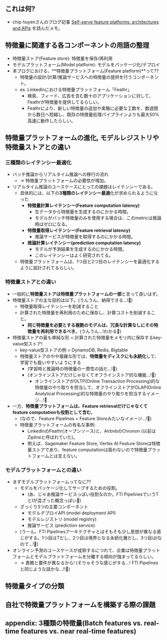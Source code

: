 ## これは何?

- chip huyenさんのブログ記事 [Self-serve feature platforms: architectures and APIs](https://huyenchip.com/2023/01/08/self-serve-feature-platforms.html) を読んだメモ。

## 特徴量に関連する各コンポーネントの用語の整理

- 特徴量ストア(Feature store): 特徴量を保存/再利用
- モデルプラットフォーム(Model platform): モデルをパッケージ化/デプロイ
- 本ブログにおける、**特徴量プラットフォーム(Feature platform)**って??
  - 特徴量の設計/計算/推論サービスへの特徴量の提供を行うコンポーネント。
  - ex. LinkedInにおける特徴量プラットフォーム「Feathr」
    - 検索、フィード、広告を含む数十のアプリケーションに対して、Feathrが特徴量を提供してるらしい。
    - Feathrにより、新しい特徴量の追加や実験に必要な工数を、数週間から数日へ短縮し、既存の特徴量処理パイプラインよりも最大50%高速に動作したらしい。

## 特徴量プラットフォームの進化, モデルレジストリや特徴量ストアとの違い

### 三種類のレイテンシー最適化

- バッチ推論からリアルタイム推論への移行の流れ 
  - -> 特徴量プラットフォームの必要性が増加。
- リアルタイム推論のユースケースにとっての課題はレイテンシーである。
  - 具体的には、以下の**3種類のレイテンシー最適**化が求められるようになった
    - **特徴量計算レイテンシー(Feature computation latency)**
      - 生データから特徴量を生成するのにかかる時間。
      - モデルがバッチ特徴量のみを使用する場合は、このmetricは推論時はゼロになる。
    - **特徴量取得レイテンシー(Feature retrieval latency)**
      - 推論サービスが特徴量を取得するのにかかる時間。
    - **推論計算レイテンシー(prediction computation latency)**
      - モデルが予測結果を生成するのにかかる時間。
      - このレイテンシーはよく研究されてる。
  - 特徴量プラットフォームは、1つ目と2つ目のレイテンシーを最適化するように設計されてるらしい。

### 特徴量ストアとの違い

- 一般的に**特徴量ストアは特徴量プラットフォームの一部**と言って良いはず。
- 特徴量ストアの主な目的は以下。(うんうん、納得できる...!:thinking:)
  - 特徴量取得レイテンシーを削減すること
  - 計算された特徴量を再利用のために保存し、計算コストを削減すること。
    - **同じ特徴量を必要とする複数のモデルは、冗長な計算なしにその特徴量を再利用できるべき**。(うんうん...!わかる:thinking:)
- 特徴量ストアの最も単純な形 = 計算された特徴量をメモリ内に保存するkey-value型ストア!
  - key-value型ストアの例 = DynamoDB, Redis, Bigtable
  - 特徴量ストアのやや複雑な形では、**特徴量をディスクにも永続化**して、学習でも扱いやすいようにする
    - (学習時と推論時の特徴量の一貫性の話だ...!:thinking:)
    - (オンラインストアだけじゃなくてオフラインストア的な機能...!:thinking:)
      - オンラインストアがOLTP(Online Transaction Processing)的な特徴量のやり取りを担当して、オフラインストアがOLAP(Online Analytical Processing)的な特徴量のやり取りを担当するイメージ...!:thinking:
- 一方、**特徴量プラットフォームは、Feature retrievalだけじゃなくてfeature computationも役割として含む**。
  - (なので、Feature Pipelines + Feature Storeみたいなイメージ...!:thinking:)
  - 特徴量プラットフォームの有名な事例: 
    - LinkedInのFeathr(オープンソース)と、AirbnbのChronon (以前はZiplineと呼ばれていた)。
    - 例えば、Sagemaker Feature Store, Vertex AI Feature Storeは特徴量ストアであり、feature computationは扱わないので特徴量プラットフォームとは言えない。

### モデルプラットフォームとの違い

- まずモデルプラットフォームってなに??
  - モデルをパッケージ化してサーブするための役割。
    - (あ、じゃあ推論サービスっぽい役割なのか。FTI PipelinesでいうTとIが混ざった概念っぽい:thinking:)
  - ざっくり3つの主要コンポーネント
    - モデルデプロイAPI (model deployment API)
    - モデルレジストリ (model registry)
    - 推論サービス (prediction service)
  - (うーん、FTI Pipelinesアーキテクチャとはそもそも少し思想が異なる感じがする。1つ目はTだし、2つ目は境界となる永続化層だし、3つ目はIなので...!:thinking:)
- オンライン予測のユースケースが成熟するにつれて、企業は特徴量プラットフォームとモデルプラットフォームを分離する傾向が強まってるらしい。
  - -> 責務と要件が異なるから! (そりゃそうな感じがする...! FTI Pipelinesと同じような話かな...!!:thinking:)

## 特徴量タイプの分類



## 自社で特徴量プラットフォームを構築する際の課題

## appendix: 3種類の特徴量(Batch features vs. real-time features vs. near real-time features)


